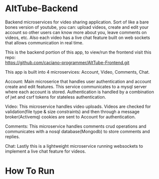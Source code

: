 # AltTube-Backend
Backend microservices for video sharing application. Sort of like a bare bones version of youtube, you can: upload videos, 
create and edit your account so other users can know more about you, leave comments on videos, etc. 
Also each video has a live chat feature built on web sockets that allows communication in real time.  

This is the backend portion of this app, to view/run the frontend visit this repo:  
https://github.com/caciano-programmer/AltTube-Frontend.git

This app is built into 4 microservices: Account, Video, Comments, Chat. 

  Account: Main microserice that handles user authentication and account create and edit features. This service communicates to a mysql server 
  where each account is stored. Authentication is handled by a combination of jwt and csrf tokens for stateless authentication.  
  
  Video: This microservice handles video uploads. Videos are checked for validation(file type & size constraints) and then through a 
  message broker(Activemq) cookies are sent to Account for authentication.  
  
  Comments: This microservice handles comments crud operations and communicates with a nosql database(Mongodb) to store comments and replies.  
  
  Chat: Lastly this is a lightweight microservice running websockets to implement a live chat feature for videos.

# How To Run
  
